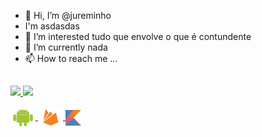 - 👋 Hi, I’m @jureminho
- I'm asdasdas
- 👀 I’m interested tudo que envolve o que é contundente
- 🌱 I’m currently nada
- 📫 How to reach me ...

##
 <div>
  <a href="https://github.com/jureminho">
  <img height="180em" src="https://github-readme-stats.vercel.app/api?username=jureminho&show_icons=true&theme=dracula&include_all_commits=true&count_private=true"/>
  <img height="180em" src="https://github-readme-stats.vercel.app/api/top-langs/?username=jureminho&layout=compact&langs_count=7&theme=dracula"/>
</div>

<div style="display: inline_block"><br>
  <img align="center" alt="Android" height="30" width="40" src="https://raw.githubusercontent.com/devicons/devicon/9f4f5cdb393299a81125eb5127929ea7bfe42889/icons/android/android-plain.svg">
  <img align="center" alt="Firebase" height="30" width="40" src="https://raw.githubusercontent.com/devicons/devicon/9f4f5cdb393299a81125eb5127929ea7bfe42889/icons/firebase/firebase-plain.svg">
  <img align="center" alt="Kotlin" height="25" width="25" src="https://raw.githubusercontent.com/devicons/devicon/9f4f5cdb393299a81125eb5127929ea7bfe42889/icons/kotlin/kotlin-original.svg">
</div>

<!---
jureminho/jureminho is a ✨ special ✨ repository because its `README.md` (this file) appears on your GitHub profile.
You can click the Preview link to take a look at your changes.
--->
